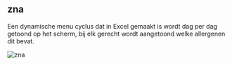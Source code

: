 ## zna
Een dynamische menu cyclus dat in Excel gemaakt is wordt dag per dag getoond op het scherm, bij elk gerecht wordt aangetoond welke allergenen dit bevat.

![zna](https://github.com/ElleCrehel/ZNA/assets/102219049/7c89ae03-2399-4c47-8c19-598f16675dec)

